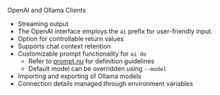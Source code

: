 OpenAI and Ollama Clients

- Streaming output
- The OpenAI interface employs the `ai` prefix for user-friendly input.
- Option for controllable return values
- Supports chat context retention
- Customizable prompt functionality for `ai do`
  - Refer to [prompt.nu](prompt.nu) for definition guidelines
  - Default model can be overridden using `--model`
- Importing and exporting of Ollama models
- Connection details managed through environment variables
